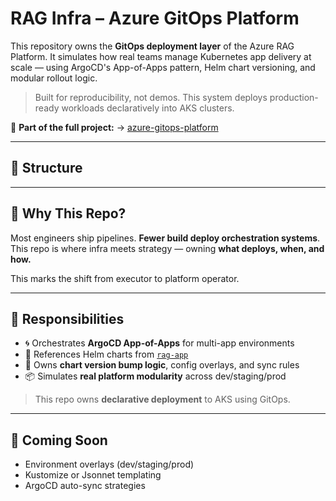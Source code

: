 # RAG Infra – Azure GitOps Platform

This repository owns the **GitOps deployment layer** of the Azure RAG Platform. It simulates how real teams manage Kubernetes app delivery at scale — using ArgoCD's App-of-Apps pattern, Helm chart versioning, and modular rollout logic.

> Built for reproducibility, not demos. This system deploys production-ready workloads declaratively into AKS clusters.

🔗 **Part of the full project:**  → [azure-gitops-platform](https://github.com/dhayv/azure-gitops-platform)

---

## 🧱 Structure


---

## 🧠 Why This Repo?

Most engineers ship pipelines. **Fewer build deploy orchestration systems**. This repo is where infra meets strategy — owning **what deploys, when, and how.**

This marks the shift from executor to platform operator.

---

## 🚀 Responsibilities

- 🌀 Orchestrates **ArgoCD App-of-Apps** for multi-app environments
- 🎯 References Helm charts from [`rag-app`](https://github.com/dhayv/azure-rag-app)
- 🔁 Owns **chart version bump logic**, config overlays, and sync rules
- 📦 Simulates **real platform modularity** across dev/staging/prod

> This repo owns **declarative deployment** to AKS using GitOps.

---

## 🧪 Coming Soon

- Environment overlays (dev/staging/prod)  
- Kustomize or Jsonnet templating  
- ArgoCD auto-sync strategies

